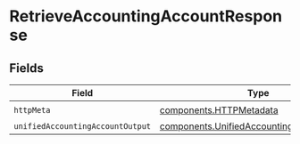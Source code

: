 # RetrieveAccountingAccountResponse


## Fields

| Field                                                                                                  | Type                                                                                                   | Required                                                                                               | Description                                                                                            |
| ------------------------------------------------------------------------------------------------------ | ------------------------------------------------------------------------------------------------------ | ------------------------------------------------------------------------------------------------------ | ------------------------------------------------------------------------------------------------------ |
| `httpMeta`                                                                                             | [components.HTTPMetadata](../../models/components/httpmetadata.md)                                     | :heavy_check_mark:                                                                                     | N/A                                                                                                    |
| `unifiedAccountingAccountOutput`                                                                       | [components.UnifiedAccountingAccountOutput](../../models/components/unifiedaccountingaccountoutput.md) | :heavy_minus_sign:                                                                                     | N/A                                                                                                    |